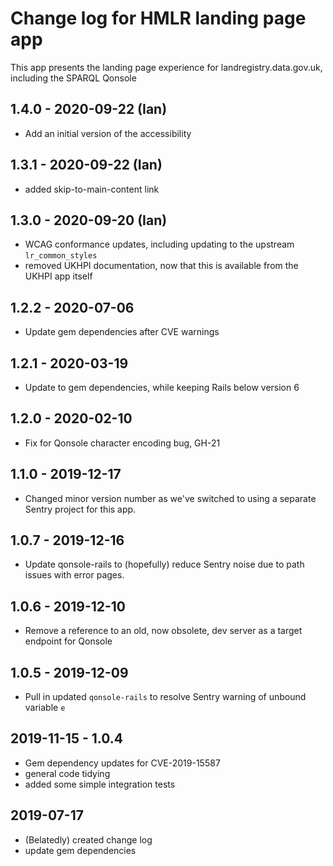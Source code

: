 # Change log for HMLR landing page app

This app presents the landing page experience for
landregistry.data.gov.uk, including the SPARQL
Qonsole

## 1.4.0 - 2020-09-22 (Ian)

- Add an initial version of the accessibility

## 1.3.1 - 2020-09-22 (Ian)

- added skip-to-main-content link

## 1.3.0 - 2020-09-20 (Ian)

- WCAG conformance updates, including updating to the upstream
  `lr_common_styles`
- removed UKHPI documentation, now that this is available from the
  UKHPI app itself

## 1.2.2 - 2020-07-06

- Update gem dependencies after CVE warnings

## 1.2.1 - 2020-03-19

- Update to gem dependencies, while keeping Rails below version 6

## 1.2.0 - 2020-02-10

- Fix for Qonsole character encoding bug, GH-21

## 1.1.0 - 2019-12-17

- Changed minor version number as we've switched to using a
  separate Sentry project for this app.

## 1.0.7 - 2019-12-16

- Update qonsole-rails to (hopefully) reduce Sentry noise due to
  path issues with error pages.

## 1.0.6 - 2019-12-10

- Remove a reference to an old, now obsolete, dev
  server as a target endpoint for Qonsole

## 1.0.5 - 2019-12-09

- Pull in updated `qonsole-rails` to resolve Sentry warning
  of unbound variable `e`

## 2019-11-15 - 1.0.4

- Gem dependency updates for CVE-2019-15587
- general code tidying
- added some simple integration tests

## 2019-07-17

- (Belatedly) created change log
- update gem dependencies
